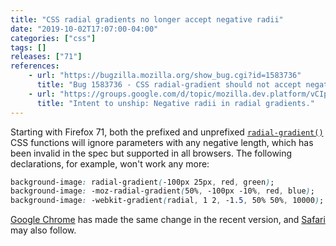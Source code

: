 ```yaml
---
title: "CSS radial gradients no longer accept negative radii"
date: "2019-10-02T17:07:00-04:00"
categories: ["css"]
tags: []
releases: ["71"]
references:
    - url: "https://bugzilla.mozilla.org/show_bug.cgi?id=1583736"
      title: "Bug 1583736 - CSS radial-gradient should not accept negative radii"
    - url: "https://groups.google.com/d/topic/mozilla.dev.platform/vCIpV5oCAtg/discussion"
      title: "Intent to unship: Negative radii in radial gradients."
---
```

Starting with Firefox 71, both the prefixed and unprefixed [`radial-gradient()`](https://developer.mozilla.org/docs/Web/CSS/radial-gradient) CSS functions will ignore parameters with any negative length, which has been invalid in the spec but supported in all browsers. The following declarations, for example, won't work any more:

```css
background-image: radial-gradient(-100px 25px, red, green);
background-image: -moz-radial-gradient(50%, -100px -10%, red, blue);
background-image: -webkit-gradient(radial, 1 2, -1.5, 50% 50%, 10000);
```

[Google Chrome](https://bugs.chromium.org/p/chromium/issues/detail?id=1008112) has made the same change in the recent version, and [Safari](https://bugs.webkit.org/show_bug.cgi?id=202412) may also follow.
